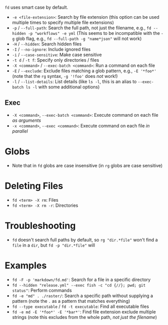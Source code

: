`fd` uses smart case by default.

- `-e <file-extension>`: Search by file extension (this option can be used multiple times to specify multiple file extensions)
- `-p` / `--full-path`: Search the full path, not just the filename, e.g., `fd --hidden -p "workflows" -e yml` (This seems to be incompatible with the `-g` glob flag, e.g., `fd --full-path -g "name*json"` will not work)
- `-H` / `--hidden`: Search hidden files
- `-I` / `--no-ignore`: Include ignored files
- `-i` / `--case-sensitive`: Make case sensitive
- `-t d` / `-t f`: Specify only directories / files
- `-X <command>` / `--exec-batch <command>`: Run a command on each file
- `-E` / `--exclude`: Exclude files matching a glob pattern, e.g., `-E '*foo*'` (note that the `rg` syntax, `-g '!foo'` does *not* work!)
- `-l` / `--list-details`: List details (like `ls -l`, this is an alias to `--exec-batch ls -l` with some additional options)

## Exec

- `-X <command>`, `--exec-batch <command>`: Execute command on each file *as arguments*
- `-x <command>`, `--exec <command>`: Execute command on each file *in parallel*

# Globs

- Note that in `fd` globs are case insensitive (in `rg` globs are case sensitive)

# Deleting Files

- `fd <term> -X rm`: Files
- `fd <term> -X rm -r`: Directories

# Troubleshooting

- `fd` doesn't search full paths by default, so `rg "dir.*file"` won't find a `file` in a `dir`, but `fd -p "dir.*file"` will

# Examples

- `fd -F -p 'markdown/fd.md'`: Search for a file in a specific directory
- `fd --hidden "release.yml" --exec fish -c "cd {//}; pwd; git status"`: Perform commands
- `fd -e "md" . ./raster/`: Search a specific path without supplying a pattern (note the `.` as a pattern that matches everything)
- `fd --type executable` / `fd -t executable`: Find all executable files
- `fd -e md -E '*foo*' -E '*bar*'`: Find file extension exclude multiple strings (note this excludes from the whole path, *not just the filename*)
